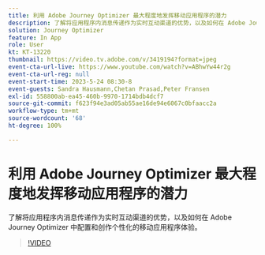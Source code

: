 ```yaml
---
title: 利用 Adobe Journey Optimizer 最大程度地发挥移动应用程序的潜力
description: 了解将应用程序内消息传递作为实时互动渠道的优势，以及如何在 Adobe Journey Optimizer 中配置和创作个性化的移动应用程序体验。
solution: Journey Optimizer
feature: In App
role: User
kt: KT-13220
thumbnail: https://video.tv.adobe.com/v/3419194?format=jpeg
event-cta-url-live: https://www.youtube.com/watch?v=ABhwYw44r2g
event-cta-url-reg: null
event-start-time: 2023-5-24 08:30-8
event-guests: Sandra Hausmann,Chetan Prasad,Peter Fransen
exl-id: 558800ab-ea45-460b-9970-1714bdb4dcf7
source-git-commit: f623f94e3ad05ab55ae16de94e6067c0bfaacc2a
workflow-type: tm+mt
source-wordcount: '68'
ht-degree: 100%

---
```


# 利用 Adobe Journey Optimizer 最大程度地发挥移动应用程序的潜力

了解将应用程序内消息传递作为实时互动渠道的优势，以及如何在 Adobe Journey Optimizer 中配置和创作个性化的移动应用程序体验。

>[!VIDEO](https://video.tv.adobe.com/v/3419194/?quality=12&learn=on)

